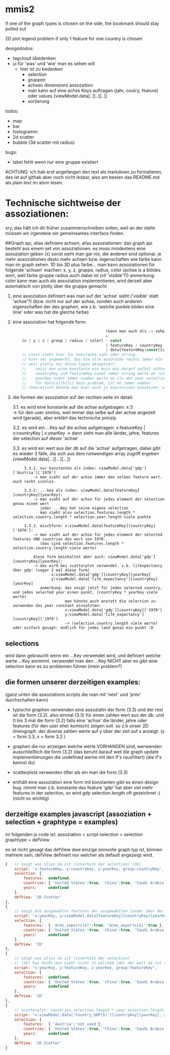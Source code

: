 # mmis2

if one of the graph types is chosen on the side, the bookmark should stay pulled out

2D plot legend problem if only 1 feature for one country is chosen


designdodos:
- tagcloud übedenken
- ui für 'was' und 'wie' man es sehen will
    - hier ist zu bedenken
        - selection
        - gruppen
        - achsen dimensions assozaition
        - man kann auf eine achse Keys auftragen (jahr, coutry, feature) oder values (viewModel.data[..][..][..])
        - sortierung

todos:
- map
- bar
- histogramm
- 2d scatter
- bubble (3d scatter mit radius)


bugs:
- label fehlt wenn nur eine gruppe existiert


ACHTUNG: ich hab erst angefangen den text als markdown zu formatieren, des ist auf githab aber noch nicht lesbar,
also am besten das README.md als plain text im atom lesen.

# Technische sichtweise der assoziationen:
sry, das hätt ich dir früher zusammenschreiben sollen, weil an der stelle müssen wir
irgendwie ein gemeinsames interface finden.

##Graph api, alias definiere achsen, alias assoziationen:
das graph api besteht aus einem set von assoziationen.
es muss mindestens eine assoziation geben (x) sonst sieht man gar nix, die anderen sind optional.
je mehr assoziationen desto mehr achsen bzw. eigenschaften wie farbe kann man im graph sehen. 1D bis 3D plus farbe...
man kann assoziationen für folgende 'achsen' machen: x, y, z, gruppe, radius, color                 (achse is a blödes wort, weil farbe gruppe radius auch dabei ist (vll 'visible'?))
anmerkung: color kann man auch als assoziation implementieren,
           wird derzeit aber automatisch von plotly über die gruppe gemacht

1. eine assoziation definiert was man auf der 'achse' sieht                                         ('visible' statt 'achse'?)
   (bzw. nicht nur auf der achse, sonden auch anderen eigenschaften der des graphen,
    wie z.b. 'welche punkte bilden eine linie' oder was hat die gleiche farbe)

2. eine assoziation hat folgende form:  
    ```javascript
                                             (kann man auch als := sehen)
                                             ↓
        (x | y | z | group | radius | color) : const
                                             | featureKey | countryKey | yearKey
                                             | data[featureKey|const][countryKey|const][yearKey|const]
        // const steht hier für konstante zahl oder string.
        // hier sei angemerkt, das die alle ausdrücke rechts immer ein string, number, oder Date sein müssen,
        // weil plotly nur diese typen akzeptiert.
        //    setzt man eine konstante ein muss man darauf selbst achten
        //    countryKey und featureKey nimmt immer string werte an (in der selection sind immer strings)
        //    yearKey nimmt immer number werte an (in der year selection sind immer numbers) (ja, das in ein Date zu konvertieren solten wir noch machen)
        //    für data[a][b][c] kein problem, ist eh immer number    
        // theoretisch könnte man hier auch js expressinos einsetzen, aber das sollten wir im ui weglassen (zu kompliziert)
    ```

3. die formen der assoziation auf der rechten seite im detail:

    3.1. es wird eine konstante auf die achse aufgetragen: x:3                                              
            -> für den user sinnlos, weil immer das selbe auf der achse angezeit wird (gerade), aber erklärt das technische prinzip

    3.2. es wird ein ...Key auf die achse aufgetragen: x:featureKey | x:countryKey | x:yearKey
            -> dann sieht man alle länder, jahre, features der selection auf dieser 'achse'

    3.3. es wird ein wert aus der db auf die 'achse' aufgetragen, dabei gibt es wieder 3 fälle,
            die sich aus dem notwendigen array zugriff ergeben (viewModel.data[...][...][...])

            3.3.1. nur konstanten als index: viewModel.data['gdp']['Austria']['1970']
                -> man sieht auf der achse immer den selben feature wert. auch recht sinnlos.

            3.3.2. ...key als index: viewModel.data[featureKey][countryKey][yearKey]:
                -> man sieht auf der achse für jedes element der selection genau einen wert
                   jeder ...Key hat seine eigene selection
                   man sieht also selection.features.length * selection.country.length * selection.year.length viele punkte

            3.3.3. mischform: x:viewModel.data[featureKey][countryKey]['1970']:
                -> man sieht auf der achse für jedes element der selected features UND countries den wert von 1970.
                   (das sind selection.features.length * selection.country.length viele werte)

                diese form beinhaltet aber auch: viewModel.data['gdp'][countryKey][yearKey]:
                -> das wird bei scatterplot verwendet. z.b. lifexpectancy über gdp: (sogar 2 mal diese form)
                        x:viewModel.data['gdp'][countryKey][yearKey]
                        y:viewModel.data['life_expectancy'][countryKey][yearKey]
                   anmerkung: das zeigt jetzt für jeden selected country, und jedes selected year einen punkt, (countryKey * yearKey viele werte)
                              man könnte auch anstatt die selection zu verwenden das year constant einsetzten:
                              x:viewModel.data['gdp'][countryKey]['1970']
                              y:viewModel.data['life_expectancy'][countryKey]['1970']
                              -> (selection.country.length viele werte) oder einfach gesagt: endlich für jedes land genau ein punkt :D

## selections
wird dann gebraucht wenn ein ...Key verwendet wird, und definiert welche werte ...Key annimmt.
verwendet man den ...Key NICHT aber es gibt eine selection kann es zu problemen führen (mein problem?)

## die formen unserer derzeitigen examples:
  (ganz unten die assoziations scripts die man mit 'next' und 'prev' durchschalten kann)

- typische graphen verwenden eine assoziatin der form (3.3) und der rest ist die form (3.2).
  also einmal (3.3) für einen zahlen wert aus der db.
  und 0 bis 3 mal die form (3.2) falls eine 'achse' die länder, jahre oder features (für den user eher komisch) zeigen soll.
  so z.b unser 2D liniengraph. der diverse zahlen werte auf y über der zeit auf x anzeigt. (y = form 3.3, x = form 3.2 )

- graphen die nur anzeigen welche werte VORHANDEN sind, werwenden ausschließlich die form (3.2)
  (das beruht darauf weil die graph update implementierungen die undefined wertw mit den if's rausfiltert) (die if's kennst du)

- scatterplots verwenden öfter als ein man die form (3.3)

- enthält eine assoziation eine form mit konstanten gibt es einen design bug.
  nimmt man z.b. konstante das feature 'gdp' hat aber viel mehr features in der selection,
  so wird gdp selection.length oft gezeichnet :( (nicht so wichtig)

## derzeitige examples javascript (assoziation + selection + graphtype = examples)
im folgenden js code ist:
   assoziation = script
   selection = selection
   graphtype = defView

es ist nicht gesagt das defView dwe einzige sinnvolle graph typ ist,
können mehrere sein, defView definiert nur welcher als default angezeigt wird.

```javascript
{   // zeigt was alles da ist (innerhalb der selection) (3D)
    script: 'x:featureKey, y:countryKey, z:yearKey, group:countryKey',
    selection: {
        features:  undefined,
        countries: { 'United States':true, 'China':true, 'Saudi Arabia':true, Austria:true, Aruba:true },
        years:     undefined
    },
    defView: '3D Scatter'
},
{
    // zeigt die ausgewähltn features der ausgewählten lander über der zeit
    script: "x:yearKey, y:viewModel.data[featureKey][countryKey][yearKey], group:countryKey + '-' + featureKey",
    selection: {
        features:  { 'Arms_imports[$]':true, 'Arms_exports[$]':true },
        countries: { 'United States':true, 'China':true, 'Saudi Arabia':true },
        years:     undefined
    },
    defView: '2D'
},
{
    // zeigt was alles da ist (innerhalb der selection)
    // (2D) has heißt man sieht nicht in welchem jahr der wert da ist (z hat ja immer den gleichen wert, und wir deshalb immer an die selbe stelle gezeichnet)
    script: "x:yearKey, y:featureKey, z:yearKey, group:featureKey",
    selection: {
        features:  undefined,
        countries: { 'United States':true, 'China':true, 'Saudi Arabia':true },
        years:     undefined
    },
    defView: '2D'
},
{
    // scatterplot: countries.selection.length * year.selection.length viele punkte
    script: "x:viewModel.data['Country_GDP[$]'][countryKey][yearKey], y:viewModel.data['Suicides[#]'][countryKey][yearKey], group:countryKey",
    selection: {
        features:  { 'Austria':'not used'},
        countries: { 'United States':true, 'China':true, 'Saudi Arabia':true },
        years:     undefined
    },
    defView: '2D Scatter'
}
```
